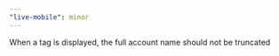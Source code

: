 ```yaml
---
"live-mobile": minor
---
```


When a tag is displayed, the full account name should not be truncated
